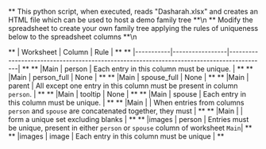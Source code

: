 
** This python script, when executed, reads "Dasharah.xlsx" and creates an HTML file which can be used to host a demo family tree  **\n
** Modify the spreadsheet to create your own family tree applying the rules of uniqueness below to the spreadsheet columns	   **\n

**      | Worksheet | Column          | Rule                                                                                     | **
**      |-----------|-----------------|------------------------------------------------------------------------------------------| **
**      |Main       | person          | Each entry in this column must be unique.                                                | **
**      |Main       | person_full     | None                                                                                     | **
**      |Main       | spouse_full     | None                                                                                     | **
**      |Main       | parent          | All except one entry in this column must be present in column `person`.                  | **
**      |Main       | tooltip         | None                                                                                     | **
**      |Main       | spouse          | Each entry in this column must be unique.                                                | **
**      |Main       |                 | When entries from columns `person` and `spouse` are concatenated together, they must     | **
**      |Main       |                 | form a unique set excluding blanks                                                       | **
**      |images     | person          | Entries must be unique, present in either `person` or `spouse` column of worksheet `Main`| **
**      |images     | image           | Each entry in this column must be unique                                                 | **
